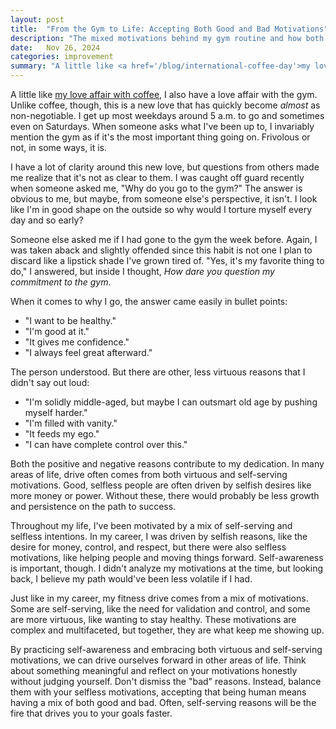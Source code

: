 ```yaml
---
layout: post
title:  "From the Gym to Life: Accepting Both Good and Bad Motivations"
description: "The mixed motivations behind my gym routine and how both selfless and self-serving reasons fuel growth, from fitness to life goals."
date:   Nov 26, 2024
categories: improvement
summary: "A little like <a href='/blog/international-coffee-day'>my love affair with coffee</a>, I also have a love affair with the gym. Unlike coffee, though, this is a new love that has quickly become almost as non-negotiable. I get up most weekdays around 5 a.m. to go and sometimes even on Saturdays. When someone asks what I've been up to, I invariably mention the gym as if it's the most important thing going on. Frivolous or not, in some ways, it is..."
---
```


A little like [my love affair with coffee](/blog/international-coffee-day), I also have a love affair with the gym. Unlike coffee, though, this is a new love that has quickly become _almost_ as non-negotiable. I get up most weekdays around 5 a.m. to go and sometimes even on Saturdays. When someone asks what I've been up to, I invariably mention the gym as if it's the most important thing going on. Frivolous or not, in some ways, it is.

I have a lot of clarity around this new love, but questions from others made me realize that it's not as clear to them. I was caught off guard recently when someone asked me, "Why do you go to the gym?" The answer is obvious to me, but maybe, from someone else's perspective, it isn't. I look like I'm in good shape on the outside so why would I torture myself every day and so early?

Someone else asked me if I had gone to the gym the week before. Again, I was taken aback and slightly offended since this habit is not one I plan to discard like a lipstick shade I've grown tired of. "Yes, it's my favorite thing to do," I answered, but inside I thought, _How dare you question my commitment to the gym_.

When it comes to why I go, the answer came easily in bullet points: 

- "I want to be healthy."
- "I'm good at it." 
- "It gives me confidence."
- "I always feel great afterward."

The person understood. But there are other, less virtuous reasons that I didn't say out loud: 

- "I'm solidly middle-aged, but maybe I can outsmart old age by pushing myself harder." 
- "I'm filled with vanity." 
- "It feeds my ego."
- "I can have complete control over this."

Both the positive and negative reasons contribute to my dedication. In many areas of life, drive often comes from both virtuous and self-serving motivations. Good, selfless people are often driven by selfish desires like more money or power. Without these, there would probably be less growth and persistence on the path to success.

Throughout my life, I've been motivated by a mix of self-serving and selfless intentions. In my career, I was driven by selfish reasons, like the desire for money, control, and respect, but there were also selfless motivations, like helping people and moving things forward. Self-awareness is important, though. I didn't analyze my motivations at the time, but looking back, I believe my path would've been less volatile if I had.

Just like in my career, my fitness drive comes from a mix of motivations. Some are self-serving, like the need for validation and control, and some are more virtuous, like wanting to stay healthy. These motivations are complex and multifaceted, but together, they are what keep me showing up. 

By practicing self-awareness and embracing both virtuous and self-serving motivations, we can drive ourselves forward in other areas of life. Think about something meaningful and reflect on your motivations honestly without judging yourself. Don't dismiss the "bad" reasons. Instead, balance them with your selfless motivations, accepting that being human means having a mix of both good and bad. Often, self-serving reasons will be the fire that drives you to your goals faster. 
